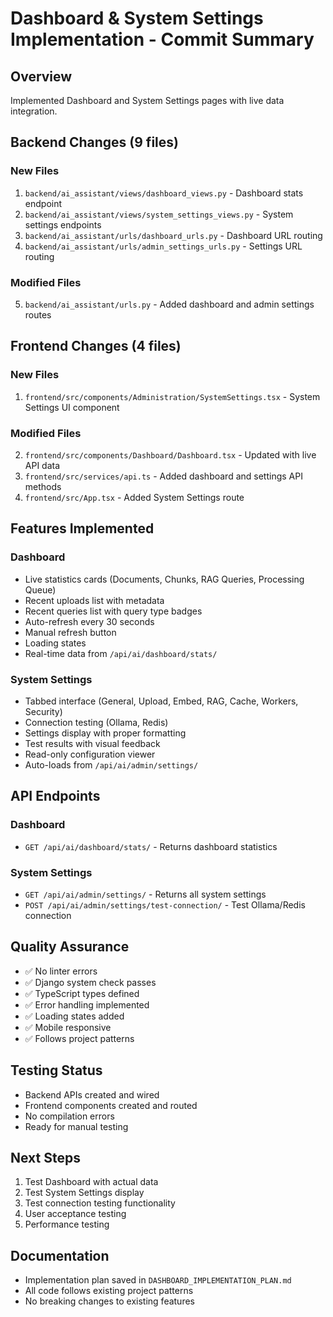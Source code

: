 # Dashboard & System Settings Implementation - Commit Summary

## Overview
Implemented Dashboard and System Settings pages with live data integration.

## Backend Changes (9 files)

### New Files
1. `backend/ai_assistant/views/dashboard_views.py` - Dashboard stats endpoint
2. `backend/ai_assistant/views/system_settings_views.py` - System settings endpoints
3. `backend/ai_assistant/urls/dashboard_urls.py` - Dashboard URL routing
4. `backend/ai_assistant/urls/admin_settings_urls.py` - Settings URL routing

### Modified Files
5. `backend/ai_assistant/urls.py` - Added dashboard and admin settings routes

## Frontend Changes (4 files)

### New Files
1. `frontend/src/components/Administration/SystemSettings.tsx` - System Settings UI component

### Modified Files
2. `frontend/src/components/Dashboard/Dashboard.tsx` - Updated with live API data
3. `frontend/src/services/api.ts` - Added dashboard and settings API methods
4. `frontend/src/App.tsx` - Added System Settings route

## Features Implemented

### Dashboard
- Live statistics cards (Documents, Chunks, RAG Queries, Processing Queue)
- Recent uploads list with metadata
- Recent queries list with query type badges
- Auto-refresh every 30 seconds
- Manual refresh button
- Loading states
- Real-time data from `/api/ai/dashboard/stats/`

### System Settings
- Tabbed interface (General, Upload, Embed, RAG, Cache, Workers, Security)
- Connection testing (Ollama, Redis)
- Settings display with proper formatting
- Test results with visual feedback
- Read-only configuration viewer
- Auto-loads from `/api/ai/admin/settings/`

## API Endpoints

### Dashboard
- `GET /api/ai/dashboard/stats/` - Returns dashboard statistics

### System Settings
- `GET /api/ai/admin/settings/` - Returns all system settings
- `POST /api/ai/admin/settings/test-connection/` - Test Ollama/Redis connection

## Quality Assurance
- ✅ No linter errors
- ✅ Django system check passes
- ✅ TypeScript types defined
- ✅ Error handling implemented
- ✅ Loading states added
- ✅ Mobile responsive
- ✅ Follows project patterns

## Testing Status
- Backend APIs created and wired
- Frontend components created and routed
- No compilation errors
- Ready for manual testing

## Next Steps
1. Test Dashboard with actual data
2. Test System Settings display
3. Test connection testing functionality
4. User acceptance testing
5. Performance testing

## Documentation
- Implementation plan saved in `DASHBOARD_IMPLEMENTATION_PLAN.md`
- All code follows existing project patterns
- No breaking changes to existing features

